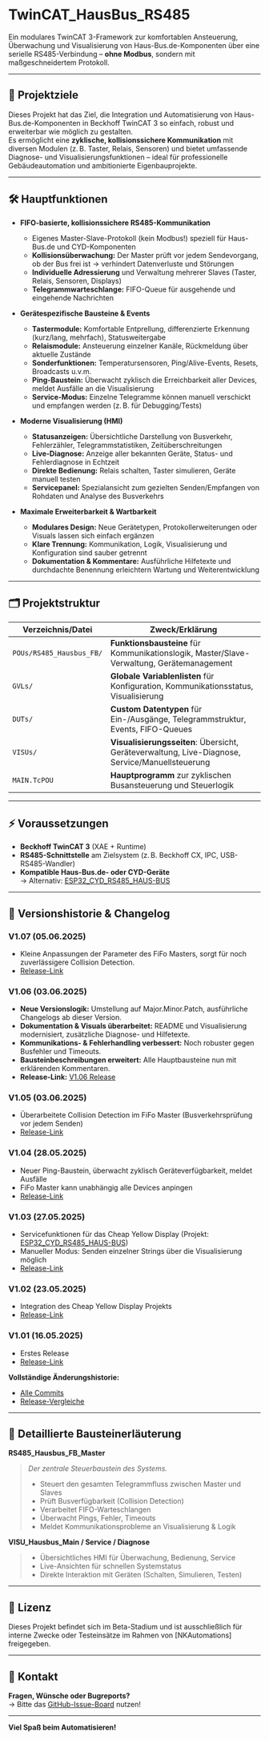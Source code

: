 # TwinCAT_HausBus_RS485

Ein modulares TwinCAT 3-Framework zur komfortablen Ansteuerung, Überwachung und Visualisierung von Haus-Bus.de-Komponenten über eine serielle RS485-Verbindung – **ohne Modbus**, sondern mit maßgeschneidertem Protokoll.

---

## 🚀 Projektziele

Dieses Projekt hat das Ziel, die Integration und Automatisierung von Haus-Bus.de-Komponenten in Beckhoff TwinCAT 3 so einfach, robust und erweiterbar wie möglich zu gestalten.  
Es ermöglicht eine **zyklische, kollisionssichere Kommunikation** mit diversen Modulen (z. B. Taster, Relais, Sensoren) und bietet umfassende Diagnose- und Visualisierungsfunktionen – ideal für professionelle Gebäudeautomation und ambitionierte Eigenbauprojekte.

---

## 🛠️ Hauptfunktionen

- **FIFO-basierte, kollisionssichere RS485-Kommunikation**  
  - Eigenes Master-Slave-Protokoll (kein Modbus!) speziell für Haus-Bus.de und CYD-Komponenten  
  - **Kollisionsüberwachung:** Der Master prüft vor jedem Sendevorgang, ob der Bus frei ist → verhindert Datenverluste und Störungen  
  - **Individuelle Adressierung** und Verwaltung mehrerer Slaves (Taster, Relais, Sensoren, Displays)  
  - **Telegrammwarteschlange:** FIFO-Queue für ausgehende und eingehende Nachrichten

- **Gerätespezifische Bausteine & Events**  
  - **Tastermodule:** Komfortable Entprellung, differenzierte Erkennung (kurz/lang, mehrfach), Statusweitergabe  
  - **Relaismodule:** Ansteuerung einzelner Kanäle, Rückmeldung über aktuelle Zustände  
  - **Sonderfunktionen:** Temperatursensoren, Ping/Alive-Events, Resets, Broadcasts u.v.m.  
  - **Ping-Baustein:** Überwacht zyklisch die Erreichbarkeit aller Devices, meldet Ausfälle an die Visualisierung  
  - **Service-Modus:** Einzelne Telegramme können manuell verschickt und empfangen werden (z. B. für Debugging/Tests)

- **Moderne Visualisierung (HMI)**  
  - **Statusanzeigen:** Übersichtliche Darstellung von Busverkehr, Fehlerzähler, Telegrammstatistiken, Zeitüberschreitungen  
  - **Live-Diagnose:** Anzeige aller bekannten Geräte, Status- und Fehlerdiagnose in Echtzeit  
  - **Direkte Bedienung:** Relais schalten, Taster simulieren, Geräte manuell testen  
  - **Servicepanel:** Spezialansicht zum gezielten Senden/Empfangen von Rohdaten und Analyse des Busverkehrs

- **Maximale Erweiterbarkeit & Wartbarkeit**  
  - **Modulares Design:** Neue Gerätetypen, Protokollerweiterungen oder Visuals lassen sich einfach ergänzen  
  - **Klare Trennung:** Kommunikation, Logik, Visualisierung und Konfiguration sind sauber getrennt  
  - **Dokumentation & Kommentare:** Ausführliche Hilfetexte und durchdachte Benennung erleichtern Wartung und Weiterentwicklung

---

## 🗂️ Projektstruktur

| Verzeichnis/Datei             | Zweck/Erklärung                                                                                       |
|-------------------------------|------------------------------------------------------------------------------------------------------|
| `POUs/RS485_Hausbus_FB/`      | **Funktionsbausteine** für Kommunikationslogik, Master/Slave-Verwaltung, Gerätemanagement            |
| `GVLs/`                       | **Globale Variablenlisten** für Konfiguration, Kommunikationsstatus, Visualisierung                  |
| `DUTs/`                       | **Custom Datentypen** für Ein-/Ausgänge, Telegrammstruktur, Events, FIFO-Queues                      |
| `VISUs/`                      | **Visualisierungsseiten**: Übersicht, Geräteverwaltung, Live-Diagnose, Service/Manuellsteuerung      |
| `MAIN.TcPOU`                  | **Hauptprogramm** zur zyklischen Busansteuerung und Steuerlogik                                      |

---

## ⚡ Voraussetzungen

- **Beckhoff TwinCAT 3** (XAE + Runtime)
- **RS485-Schnittstelle** am Zielsystem (z. B. Beckhoff CX, IPC, USB-RS485-Wandler)
- **Kompatible Haus-Bus.de- oder CYD-Geräte**  
  → Alternativ: [ESP32_CYD_RS485_HAUS-BUS](https://github.com/zonfacter/ESP32_CYD_RS485_HAUS-BUS)  

---

## 📝 Versionshistorie & Changelog

### V1.07 (05.06.2025)
- Kleine Anpassungen der Parameter des FiFo Masters, sorgt für noch zuverlässigere Collision Detection.
- [Release-Link](https://github.com/NKAutomations/TwinCAT_HausBus_RS485/releases/tag/V1.07)

### V1.06 (03.06.2025)
- **Neue Versionslogik:** Umstellung auf Major.Minor.Patch, ausführliche Changelogs ab dieser Version.
- **Dokumentation & Visuals überarbeitet:** README und Visualisierung modernisiert, zusätzliche Diagnose- und Hilfetexte.
- **Kommunikations- & Fehlerhandling verbessert:** Noch robuster gegen Busfehler und Timeouts.
- **Bausteinbeschreibungen erweitert:** Alle Hauptbausteine nun mit erklärenden Kommentaren.
- **Release-Link:** [V1.06 Release](https://github.com/NKAutomations/TwinCAT_HausBus_RS485/releases/tag/V1.06)

### V1.05 (03.06.2025)
- Überarbeitete Collision Detection im FiFo Master (Busverkehrsprüfung vor jedem Senden)
- [Release-Link](https://github.com/NKAutomations/TwinCAT_HausBus_RS485/releases/tag/V1.05)

### V1.04 (28.05.2025)
- Neuer Ping-Baustein, überwacht zyklisch Geräteverfügbarkeit, meldet Ausfälle
- FiFo Master kann unabhängig alle Devices anpingen
- [Release-Link](https://github.com/NKAutomations/TwinCAT_HausBus_RS485/releases/tag/V1.04)

### V1.03 (27.05.2025)
- Servicefunktionen für das Cheap Yellow Display (Projekt: [ESP32_CYD_RS485_HAUS-BUS](https://github.com/zonfacter/ESP32_CYD_RS485_HAUS-BUS))
- Manueller Modus: Senden einzelner Strings über die Visualisierung möglich
- [Release-Link](https://github.com/NKAutomations/TwinCAT_HausBus_RS485/releases/tag/V1.03)

### V1.02 (23.05.2025)
- Integration des Cheap Yellow Display Projekts
- [Release-Link](https://github.com/NKAutomations/TwinCAT_HausBus_RS485/releases/tag/V1.02)

### V1.01 (16.05.2025)
- Erstes Release
- [Release-Link](https://github.com/NKAutomations/TwinCAT_HausBus_RS485/releases/tag/V1.01)

**Vollständige Änderungshistorie:**  
- [Alle Commits](https://github.com/NKAutomations/TwinCAT_HausBus_RS485/commits/main)  
- [Release-Vergleiche](https://github.com/NKAutomations/TwinCAT_HausBus_RS485/releases)

---

## 🧩 Detaillierte Bausteinerläuterung

**RS485_Hausbus_FB_Master**  
> *Der zentrale Steuerbaustein des Systems.*  
> - Steuert den gesamten Telegrammfluss zwischen Master und Slaves
> - Prüft Busverfügbarkeit (Collision Detection)
> - Verarbeitet FIFO-Warteschlangen
> - Überwacht Pings, Fehler, Timeouts  
> - Meldet Kommunikationsprobleme an Visualisierung & Logik

**VISU_Hausbus_Main / Service / Diagnose**  
> - Übersichtliches HMI für Überwachung, Bedienung, Service
> - Live-Ansichten für schnellen Systemstatus
> - Direkte Interaktion mit Geräten (Schalten, Simulieren, Testen)

---

## 📄 Lizenz

Dieses Projekt befindet sich im Beta-Stadium und ist ausschließlich für interne Zwecke oder Testeinsätze im Rahmen von [NKAutomations] freigegeben.

---

## 💬 Kontakt

**Fragen, Wünsche oder Bugreports?**  
→ Bitte das [GitHub-Issue-Board](https://github.com/NKAutomations/TwinCAT_HausBus_RS485/issues) nutzen!

---

**Viel Spaß beim Automatisieren!**
